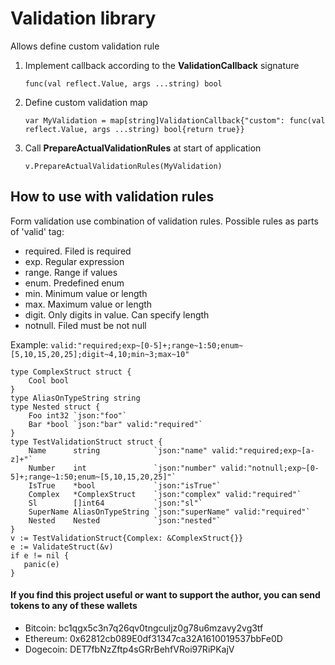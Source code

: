 # Validation library
Allows define custom validation rule

1. Implement callback according to the __ValidationCallback__ signature 
    ```
    func(val reflect.Value, args ...string) bool
    ```
2. Define custom validation map
    ```
    var MyValidation = map[string]ValidationCallback{"custom": func(val reflect.Value, args ...string) bool{return true}}
    ```
3. Call __PrepareActualValidationRules__ at start of application 
    ```
    v.PrepareActualValidationRules(MyValidation)
    ```

## How to use with validation rules
Form validation use combination of validation rules.
Possible rules as parts of 'valid' tag:
- required. Filed is required
- exp. Regular expression
- range. Range if values
- enum. Predefined enum
- min. Minimum value or length
- max. Maximum value or length
- digit. Only digits in value. Can specify length
- notnull. Filed must be not null

Example: `valid:"required;exp~[0-5]+;range~1:50;enum~[5,10,15,20,25];digit~4,10;min~3;max~10"`
```
type ComplexStruct struct {
	Cool bool
}
type AliasOnTypeString string
type Nested struct {
	Foo int32 `json:"foo"`
	Bar *bool `json:"bar" valid:"required"`
}
type TestValidationStruct struct {
	Name      string            `json:"name" valid:"required;exp~[a-z]+"`
	Number    int               `json:"number" valid:"notnull;exp~[0-5]+;range~1:50;enum~[5,10,15,20,25]"`
	IsTrue    *bool             `json:"isTrue"`
	Complex   *ComplexStruct    `json:"complex" valid:"required"`
	Sl        []int64           `json:"sl"`
	SuperName AliasOnTypeString `json:"superName" valid:"required"`
	Nested    Nested            `json:"nested"`
}
v := TestValidationStruct{Complex: &ComplexStruct{}}
e := ValidateStruct(&v)
if e != nil {
   panic(e)
}
```

#### If you find this project useful or want to support the author, you can send tokens to any of these wallets
- Bitcoin: bc1qgx5c3n7q26qv0tngculjz0g78u6mzavy2vg3tf
- Ethereum: 0x62812cb089E0df31347ca32A1610019537bbFe0D
- Dogecoin: DET7fbNzZftp4sGRrBehfVRoi97RiPKajV
